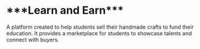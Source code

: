 <h1>***Learn and Earn***</h1>
<p>A platform created to help students sell their handmade crafts to fund their education. It provides a marketplace for students to showcase talents and connect with buyers.</p>
